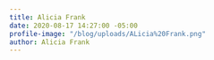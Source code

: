 ```yaml
---
title: Alicia Frank
date: 2020-08-17 14:27:00 -05:00
profile-image: "/blog/uploads/ALicia%20Frank.png"
author: Alicia Frank
---
```


